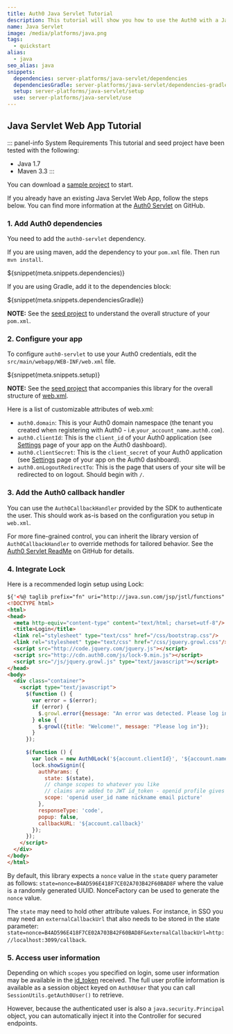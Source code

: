 ```yaml
---
title: Auth0 Java Servlet Tutorial
description: This tutorial will show you how to use the Auth0 with a Java Servlet SDK to add authentication and authorization to your web app.
name: Java Servlet
image: /media/platforms/java.png
tags:
  - quickstart
alias:
  - java
seo_alias: java
snippets:
  dependencies: server-platforms/java-servlet/dependencies
  dependenciesGradle: server-platforms/java-servlet/dependencies-gradle
  setup: server-platforms/java-servlet/setup
  use: server-platforms/java-servlet/use
---
```


## Java Servlet Web App Tutorial

::: panel-info System Requirements
This tutorial and seed project have been tested with the following:

* Java 1.7
* Maven 3.3
:::

You can download a [sample project](https://github.com/auth0-samples/auth0-servlet-sample) to start.

If you already have an existing Java Servlet Web App, follow the steps below. You can find more information at the [Auth0 Servlet](https://github.com/auth0/auth0-servlet) on GitHub.

### 1. Add Auth0 dependencies

You need to add the `auth0-servlet` dependency.

If you are using maven, add the dependency to your `pom.xml` file. Then run `mvn install`.

${snippet(meta.snippets.dependencies)}

If you are using Gradle, add it to the dependencies block:

${snippet(meta.snippets.dependenciesGradle)}

**NOTE:** See the [seed project](https://github.com/auth0-samples/auth0-servlet-sample) to understand the overall structure of your `pom.xml`.

### 2. Configure your app

To configure `auth0-servlet` to use your Auth0 credentials, edit the 
`src/main/webapp/WEB-INF/web.xml` file.

${snippet(meta.snippets.setup)}

**NOTE:**  See the [seed project](https://github.com/auth0-samples/auth0-servlet-sample) that accompanies this library for the overall structure of [web.xml](https://github.com/auth0-samples/auth0-servlet-sample/blob/master/src/main/webapp/WEB-INF/web.xml).

Here is a list of customizable attributes of web.xml:

- `auth0.domain`: This is your Auth0 domain namespace (the tenant you created when registering with Auth0 - i.e.`your_account_name.auth0.com`).
- `auth0.clientId`: This is the `client_id` of your Auth0 application (see [Settings](${uiURL}/#/applications) page of your app on the Auth0 dashboard).
- `auth0.clientSecret`: This is the `client_secret` of your Auth0 application (see [Settings](${uiURL}/#/applications) page of your app on the Auth0 dashboard).
- `auth0.onLogoutRedirectTo`: This is the page that users of your site will be redirected to on logout. Should begin with `/`.

### 3. Add the Auth0 callback handler

You can use the `Auth0CallbackHandler` provided by the SDK to authenticate the user. This should work as-is based on the configuration you setup in `web.xml`. 

For more fine-grained control, you can inherit the library version of `Auth0CallbackHandler` to override methods for tailored behavior. See the [Auth0 Servlet ReadMe](https://github.com/auth0/auth0-servlet) on GitHub for details.

### 4. Integrate Lock

Here is a recommended login setup using Lock:

```html
${'<%@ taglib prefix="fn" uri="http://java.sun.com/jsp/jstl/functions" %>'}
<!DOCTYPE html>
<html>
<head>
  <meta http-equiv="content-type" content="text/html; charset=utf-8"/>
  <title>Login</title>
  <link rel="stylesheet" type="text/css" href="/css/bootstrap.css"/>
  <link rel="stylesheet" type="text/css" href="/css/jquery.growl.css"/>
  <script src="http://code.jquery.com/jquery.js"></script>
  <script src="http://cdn.auth0.com/js/lock-9.min.js"></script>
  <script src="/js/jquery.growl.js" type="text/javascript"></script>
</head>
<body>
  <div class="container">
    <script type="text/javascript">
      $(function () {
        var error = $(error);
        if (error) {
          $.growl.error({message: "An error was detected. Please log in"});
        } else {
          $.growl({title: "Welcome!", message: "Please log in"});
        }
      });
      
      $(function () {
        var lock = new Auth0Lock('${account.clientId}', '${account.namespace}');
        lock.showSignin({
          authParams: {
            state: $(state),
            // change scopes to whatever you like
            // claims are added to JWT id_token - openid profile gives everything
            scope: 'openid user_id name nickname email picture'
          },
          responseType: 'code',
          popup: false,
          callbackURL: '${account.callback}'
        });
      });
    </script>
  </div>
</body>
</html>
```

By default, this library expects a `nonce` value in the `state` query parameter as follows: `state=nonce=B4AD596E418F7CE02A703B42F60BAD8F` where the value is a randomly generated UUID. NonceFactory can be used to generate the `nonce` value. 

The `state` may need to hold other attribute values. For instance, in SSO you may need an `externalCallbackUrl` that also needs to be stored in the state parameter: `state=nonce=B4AD596E418F7CE02A703B42F60BAD8F&externalCallbackUrl=http://localhost:3099/callback`.

### 5. Access user information

Depending on which `scopes` you specified on login, some user information may be available in the [id_token](/tokens#auth0-id_token-jwt-) received. The full user profile information is available as a session object keyed on `Auth0User` that you can call `SessionUtils.getAuth0User()` to retrieve. 

However, because the authenticated user is also a `java.security.Principal` object, you can automatically inject it into the Controller for secured endpoints.
